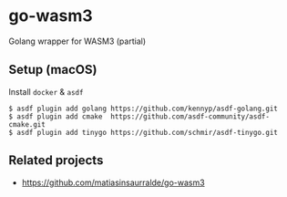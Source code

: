 # go-wasm3

Golang wrapper for WASM3 (partial)

## Setup (macOS)

Install `docker` & `asdf`

```shell
$ asdf plugin add golang https://github.com/kennyp/asdf-golang.git
$ asdf plugin add cmake  https://github.com/asdf-community/asdf-cmake.git
$ asdf plugin add tinygo https://github.com/schmir/asdf-tinygo.git  
```

## Related projects

- https://github.com/matiasinsaurralde/go-wasm3
